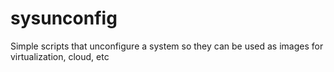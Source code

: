sysunconfig
===========

Simple scripts that unconfigure a system so they can be used as images for virtualization,
cloud, etc

